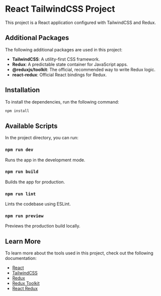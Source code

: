 # React TailwindCSS Project

This project is a React application configured with TailwindCSS and Redux.

## Additional Packages

The following additional packages are used in this project:

- **TailwindCSS**: A utility-first CSS framework.
- **Redux**: A predictable state container for JavaScript apps.
- **@reduxjs/toolkit**: The official, recommended way to write Redux logic.
- **react-redux**: Official React bindings for Redux.

## Installation

To install the dependencies, run the following command:

```bash
npm install
```

## Available Scripts

In the project directory, you can run:

### `npm run dev`

Runs the app in the development mode.

### `npm run build`

Builds the app for production.

### `npm run lint`

Lints the codebase using ESLint.

### `npm run preview`

Previews the production build locally.

## Learn More

To learn more about the tools used in this project, check out the following documentation:

- [React](https://reactjs.org/)
- [TailwindCSS](https://tailwindcss.com/)
- [Redux](https://redux.js.org/)
- [Redux Toolkit](https://redux-toolkit.js.org/)
- [React Redux](https://react-redux.js.org/)

